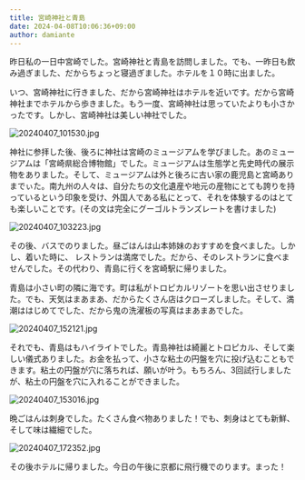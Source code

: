```yaml
---
title: 宮崎神社と青島
date: 2024-04-08T10:06:36+09:00
author: damiante
---
```

昨日私の一日中宮崎でした。宮崎神社と青島を訪問しました。でも、一昨日も飲み過ぎました、だからちょっと寝過ぎました。ホテルを１０時に出ました。


いつ、宮崎神社に行きました、だから宮崎神社はホテルを近いです。だから宮崎神社までホテルから歩きました。もう一度、宮崎神社は思っていたよりも小さかったです。しかし、宮崎神社は美しい神社でした。

![20240407_101530.jpg](https://github.com/devhou-se/www-jp/assets/12438044/b2177776-9227-4ca5-b224-9a5a9d8bffb9)


神社に参拝した後、後ろに神社は宮崎のミュージアムを学びました。あのミュージアムは「宮崎県総合博物館」でした。ミュージアムは生態学と先史時代の展示物をありました。そして、ミュージアムは外と後ろに古い家の鹿児島と宮崎ありまでぃた。南九州の人々は、自分たちの文化遺産や地元の産物にとても誇りを持っているという印象を受け、外国人である私にとって、それを体験するのはとても楽しいことです。(その文は完全にグーゴルトランズレートを書けました)

![20240407_103223.jpg](https://github.com/devhou-se/www-jp/assets/12438044/e3348e01-0565-4e74-aad7-5980e45f5663)

その後、バスでのりました。昼ごはんは山本姉妹のおすすめを食べました。しかし、着いた時に、 レストランは満席でした。だから、そのレストランに食べませんでした。その代わり、青島に行くを宮崎駅に帰りました。


青島は小さい町の隣に海です。町は私がトロピカルリゾートを思い出させりました。でも、天気はまあまあ、だからたくさん店はクローズしました。そして、満潮ははじめてでした、だから鬼の洗濯板の写真はまあまあでした。

![20240407_152121.jpg](https://github.com/devhou-se/www-jp/assets/12438044/54705acd-9c2a-4d34-aa11-27734d053e0e)

それでも、青島はもハイライトでした。青島神社は綺麗とトロピカル、そして楽しい儀式ありました。お金を払って、小さな粘土の円盤を穴に投げ込むこともできます。粘土の円盤が穴に落ちれば、願いが叶う。もちろん、3回試行しましたが、粘土の円盤を穴に入れることができました。

![20240407_153016.jpg](https://github.com/devhou-se/www-jp/assets/12438044/a193dc82-2a74-4a00-9db8-51c404d8fc22)

晩ごはんは刺身でした。たくさん食べ物ありました！でも、刺身はとても新鮮、そして味は繊細でした。

![20240407_172352.jpg](https://github.com/devhou-se/www-jp/assets/12438044/8a5f5bd0-3431-4225-85c9-6c911b8e5dab)

その後ホテルに帰りました。今日の午後に京都に飛行機でのります。まった！

